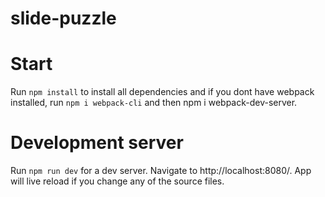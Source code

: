 # slide-puzzle

# Start 
Run ```npm install``` to install all dependencies and if you dont have webpack installed, run ```npm i webpack-cli``` and then npm i webpack-dev-server.

# Development server
Run ```npm run dev``` for a dev server. Navigate to http://localhost:8080/. App will live reload if you change any of the source files.
